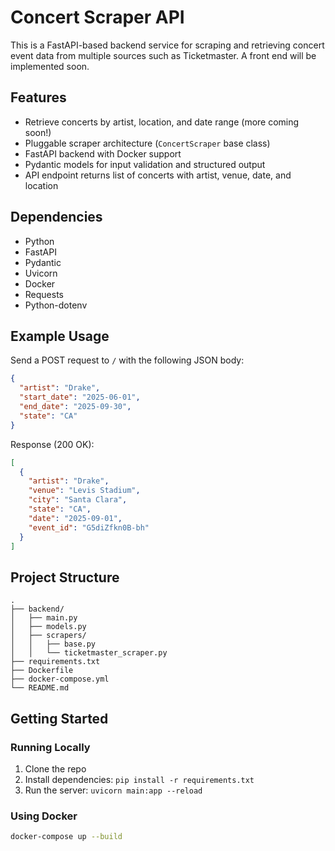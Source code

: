 # Concert Scraper API

This is a FastAPI-based backend service for scraping and retrieving concert event data from multiple sources such as Ticketmaster. A front end will be implemented soon.

## Features

- Retrieve concerts by artist, location, and date range (more coming soon!)
- Pluggable scraper architecture (`ConcertScraper` base class)
- FastAPI backend with Docker support
- Pydantic models for input validation and structured output
- API endpoint returns list of concerts with artist, venue, date, and location

## Dependencies

- Python
- FastAPI
- Pydantic
- Uvicorn
- Docker
- Requests
- Python-dotenv

## Example Usage

Send a POST request to `/` with the following JSON body:

```json
{
  "artist": "Drake",
  "start_date": "2025-06-01",
  "end_date": "2025-09-30",
  "state": "CA"
}
```

Response (200 OK):

```json
[
  {
    "artist": "Drake",
    "venue": "Levis Stadium",
    "city": "Santa Clara",
    "state": "CA",
    "date": "2025-09-01",
    "event_id": "G5diZfkn0B-bh"
  }
]
```

## Project Structure

```
.
├── backend/
│   ├── main.py
│   ├── models.py
│   ├── scrapers/
│   │   ├── base.py
│   │   └── ticketmaster_scraper.py
├── requirements.txt
├── Dockerfile
├── docker-compose.yml
└── README.md
```

## Getting Started

### Running Locally

1. Clone the repo
2. Install dependencies: `pip install -r requirements.txt`
3. Run the server: `uvicorn main:app --reload`

### Using Docker

```bash
docker-compose up --build
```

